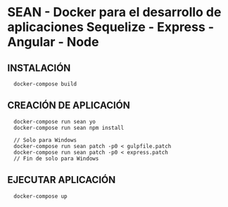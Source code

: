 # SEAN - Docker para el desarrollo de aplicaciones Sequelize - Express - Angular - Node
## INSTALACIÓN
~~~
  docker-compose build
~~~
## CREACIÓN DE APLICACIÓN
~~~
  docker-compose run sean yo
  docker-compose run sean npm install

  // Solo para Windows
  docker-compose run sean patch -p0 < gulpfile.patch
  docker-compose run sean patch -p0 < express.patch
  // Fin de solo para Windows
~~~
## EJECUTAR APLICACIÓN
~~~
  docker-compose up
~~~
